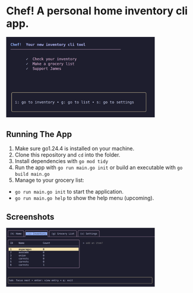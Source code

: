 # Chef! A personal home inventory cli app.

<div>
<a href="https://github.com/lundjrl/chef">
      <img alt="Screenshot of application home view." src="assets/home.png" width="400px">
    </a>
</div>

## Running The App

1. Make sure go1.24.4 is installed on your machine.
2. Clone this repository and `cd` into the folder.
3. Install dependencies with `go mod tidy`
4. Run the app with `go run main.go init` or build an executable with `go build main.go`
5. Manage to your grocery list:

- `go run main.go init` to start the application.
- `go run main.go help` to show the help menu (upcoming).

## Screenshots

<div>
<a href="https://github.com/lundjrl/chef">
      <img alt="Screenshot of application inventory view." src="assets/inventory.png" width="400px">
    </a>
</div>
